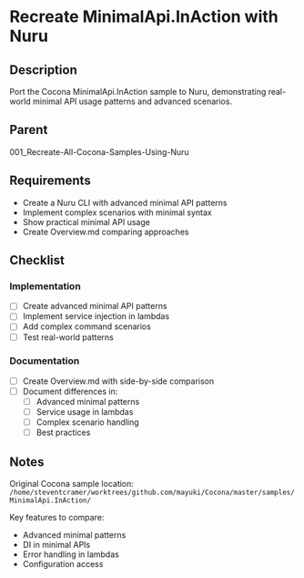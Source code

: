 # Recreate MinimalApi.InAction with Nuru

## Description

Port the Cocona MinimalApi.InAction sample to Nuru, demonstrating real-world minimal API usage patterns and advanced scenarios.

## Parent
001_Recreate-All-Cocona-Samples-Using-Nuru

## Requirements

- Create a Nuru CLI with advanced minimal API patterns
- Implement complex scenarios with minimal syntax
- Show practical minimal API usage
- Create Overview.md comparing approaches

## Checklist

### Implementation
- [ ] Create advanced minimal API patterns
- [ ] Implement service injection in lambdas
- [ ] Add complex command scenarios
- [ ] Test real-world patterns

### Documentation
- [ ] Create Overview.md with side-by-side comparison
- [ ] Document differences in:
  - [ ] Advanced minimal patterns
  - [ ] Service usage in lambdas
  - [ ] Complex scenario handling
  - [ ] Best practices

## Notes

Original Cocona sample location: `/home/steventcramer/worktrees/github.com/mayuki/Cocona/master/samples/MinimalApi.InAction/`

Key features to compare:
- Advanced minimal patterns
- DI in minimal APIs
- Error handling in lambdas
- Configuration access